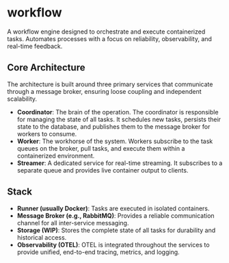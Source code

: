 # workflow

A workflow engine designed to orchestrate and execute containerized tasks. Automates processes with a focus on reliability, observability, and real-time feedback.

## Core Architecture

The architecture is built around three primary services that communicate through a message broker, ensuring loose coupling and independent scalability.

* **Coordinator**: The brain of the operation. The coordinator is responsible for managing the state of all tasks. It schedules new tasks, persists their state to the database, and publishes them to the message broker for workers to consume.
* **Worker**: The workhorse of the system. Workers subscribe to the task queues on the broker, pull tasks, and execute them within a containerized environment.
* **Streamer**: A dedicated service for real-time streaming. It subscribes to a separate queue and provides live container output to clients.

## Stack

* **Runner (usually Docker)**: Tasks are executed in isolated containers.
* **Message Broker (e.g., RabbitMQ)**: Provides a reliable communication channel for all inter-service messaging.
* **Storage (WIP)**: Stores the complete state of all tasks for durability and historical access.
* **Observability (OTEL)**: OTEL is integrated throughout the services to provide unified, end-to-end tracing, metrics, and logging.
